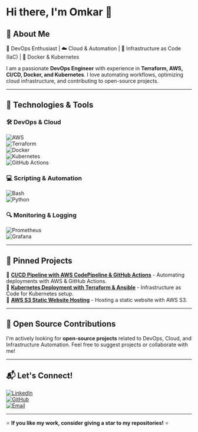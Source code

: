 # Hi there, I'm Omkar 👋

## 🚀 About Me

🎯 DevOps Enthusiast | ☁️ Cloud & Automation | 🔧 Infrastructure as Code (IaC) | 🐳 Docker & Kubernetes

I am a passionate **DevOps Engineer** with experience in **Terraform, AWS, CI/CD, Docker, and Kubernetes**. I love automating workflows, optimizing cloud infrastructure, and contributing to open-source projects.

---

## 🔧 Technologies & Tools

### 🛠 DevOps & Cloud
![AWS](https://img.shields.io/badge/AWS-232F3E?style=for-the-badge&logo=amazon-aws&logoColor=white)  
![Terraform](https://img.shields.io/badge/Terraform-7B42BC?style=for-the-badge&logo=terraform&logoColor=white)  
![Docker](https://img.shields.io/badge/Docker-2496ED?style=for-the-badge&logo=docker&logoColor=white)  
![Kubernetes](https://img.shields.io/badge/Kubernetes-326CE5?style=for-the-badge&logo=kubernetes&logoColor=white)  
![GitHub Actions](https://img.shields.io/badge/GitHub%20Actions-2088FF?style=for-the-badge&logo=github-actions&logoColor=white)  

### 💻 Scripting & Automation
![Bash](https://img.shields.io/badge/Bash-4EAA25?style=for-the-badge&logo=gnu-bash&logoColor=white)  
![Python](https://img.shields.io/badge/Python-3776AB?style=for-the-badge&logo=python&logoColor=white)  

### 🔍 Monitoring & Logging
![Prometheus](https://img.shields.io/badge/Prometheus-E6522C?style=for-the-badge&logo=prometheus&logoColor=white)  
![Grafana](https://img.shields.io/badge/Grafana-F46800?style=for-the-badge&logo=grafana&logoColor=white)  

---

## 📌 Pinned Projects

🔹 [**CI/CD Pipeline with AWS CodePipeline & GitHub Actions**](https://github.com/OmkarSG07/CI-CD-Pipeline) - Automating deployments with AWS & GitHub Actions.  
🔹 [**Kubernetes Deployment with Terraform & Ansible**](https://github.com/OmkarSG07/K8s-Terraform-Ansible) - Infrastructure as Code for Kubernetes setup.  
🔹 [**AWS S3 Static Website Hosting**](https://github.com/OmkarSG07/AWS-S3-Website) - Hosting a static website with AWS S3.  

---

## 🌱 Open Source Contributions

I'm actively looking for **open-source projects** related to DevOps, Cloud, and Infrastructure Automation. Feel free to suggest projects or collaborate with me!

---

## 📬 Let's Connect!

[![LinkedIn](https://img.shields.io/badge/LinkedIn-OmkarSG07-blue?style=for-the-badge&logo=linkedin)](www.linkedin.com/in/omkargengane-devops)  
[![GitHub](https://img.shields.io/badge/GitHub-OmkarSG07-black?style=for-the-badge&logo=github)](https://github.com/OmkarSG07)  
[![Email](https://img.shields.io/badge/Email-omkar.devops%40gmail.com-red?style=for-the-badge&logo=gmail)](mailto:omkarsg.7781@gmail.com)  

---

⭐ **If you like my work, consider giving a star to my repositories!** ⭐
